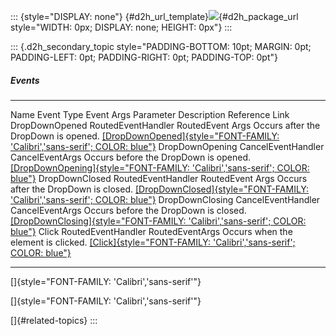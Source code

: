 ::: {style="DISPLAY: none"}
[](ms-xhelp:///?Id=d2h_url_template){#d2h_url_template}![](!package_url!){#d2h_package_url style="WIDTH: 0px; DISPLAY: none; HEIGHT: 0px"}
:::

::: {.d2h_secondary_topic style="PADDING-BOTTOM: 10pt; MARGIN: 0pt; PADDING-LEFT: 0pt; PADDING-RIGHT: 0pt; PADDING-TOP: 0pt"}
##### Events

  ----------------- -------------------- ---------------------- --------------------------------------- ---------------------------------------------------------------------------------------------------------------------------------------------------------------------------------------------------------------------------------------------------
  Name              Event Type           Event Args Parameter   Description                             Reference Link
  DropDownOpened    RoutedEventHandler   RoutedEvent Args       Occurs after the DropDown is opened.    [[DropDownOpened]{style="FONT-FAMILY: 'Calibri','sans-serif'; COLOR: blue"}](../../../../../../../../Documents%20and%20Settings/riaj/Desktop/styling%20for%20ui%20silverlight/tools%20silverlight/tools%20part%202.docx#_DropDownOpened_–_This)
  DropDownOpening   CancelEventHandler   CancelEventArgs        Occurs before the DropDown is opened.   [[DropDownOpening]{style="FONT-FAMILY: 'Calibri','sans-serif'; COLOR: blue"}](../../../../../../../../Documents%20and%20Settings/riaj/Desktop/styling%20for%20ui%20silverlight/tools%20silverlight/tools%20part%202.docx#_DropDownOpening_–_This)
  DropDownClosed    RoutedEventHandler   RoutedEvent Args       Occurs after the DropDown is closed.    [[DropDownClosed]{style="FONT-FAMILY: 'Calibri','sans-serif'; COLOR: blue"}](../../../../../../../../Documents%20and%20Settings/riaj/Desktop/styling%20for%20ui%20silverlight/tools%20silverlight/tools%20part%202.docx#_DropDownClosed_–_This_1)
  DropDownClosing   CancelEventHandler   CancelEventArgs        Occurs before the DropDown is closed.   [[DropDownClosing]{style="FONT-FAMILY: 'Calibri','sans-serif'; COLOR: blue"}](../../../../../../../../Documents%20and%20Settings/riaj/Desktop/styling%20for%20ui%20silverlight/tools%20silverlight/tools%20part%202.docx#_DropDownClosing_–_This)
  Click             RoutedEventHandler   RoutedEventArgs        Occurs when the element is clicked.     [[Click]{style="FONT-FAMILY: 'Calibri','sans-serif'; COLOR: blue"}](../../../../../../../../Documents%20and%20Settings/riaj/Desktop/styling%20for%20ui%20silverlight/tools%20silverlight/tools%20part%202.docx#_Click_–_This)
  ----------------- -------------------- ---------------------- --------------------------------------- ---------------------------------------------------------------------------------------------------------------------------------------------------------------------------------------------------------------------------------------------------

[]{style="FONT-FAMILY: 'Calibri','sans-serif'"} 

[]{style="FONT-FAMILY: 'Calibri','sans-serif'"} 

[]{#related-topics}
:::
